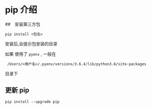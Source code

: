 # pip 介绍

##　安装第三方包

```
pip install <包名>
```

安装后,会提示包安装的目录

如果 使用了 `pyenv` , 一般在 

` /Users/<用户名>/.pyenv/versions/3.6.4/lib/python3.6/site-packages`

目录下

## 更新 pip

```
pip install --upgrade pip
```